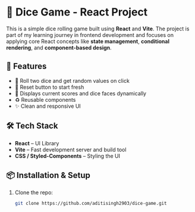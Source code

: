 # 🎲 Dice Game - React Project

This is a simple dice rolling game built using **React** and **Vite**. The project is part of my learning journey in frontend development and focuses on applying core React concepts like **state management**, **conditional rendering**, and **component-based design**.

## 🚀 Features

- 🎲 Roll two dice and get random values on click
- 🔁 Reset button to start fresh
- 🎯 Displays current scores and dice faces dynamically
- ♻️ Reusable components
- ✨ Clean and responsive UI

## 🛠️ Tech Stack

- **React** – UI Library
- **Vite** – Fast development server and build tool
- **CSS / Styled-Components** – Styling the UI

## 📦 Installation & Setup

1. Clone the repo:
   ```bash
   git clone https://github.com/aditisingh2903/dice-game.git
